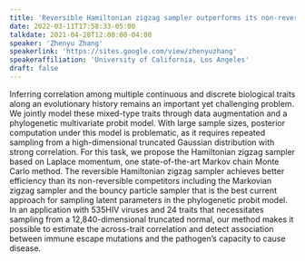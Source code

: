 ```yaml
---
title: 'Reversible Hamiltonian zigzag sampler outperforms its non-reversible competitors to learn correlation among mixed-type biological traits'
date: 2022-03-11T17:58:33-05:00
talkdate: 2021-04-28T12:00:00-04:00
speaker: 'Zhenyu Zhang'
speakerlink: 'https://sites.google.com/view/zhenyuzhang'
speakeraffiliation: 'University of California, Los Angeles'
draft: false
---
```


Inferring correlation among multiple continuous and discrete biological traits along an evolutionary history remains an important yet challenging problem. We jointly model these mixed-type traits through data augmentation and a phylogenetic multivariate probit model. With large sample sizes, posterior computation under this model is problematic, as it requires repeated sampling from a high-dimensional truncated Gaussian distribution with strong correlation. For this task, we propose the Hamiltonian zigzag sampler based on Laplace momentum, one state-of-the-art Markov chain Monte Carlo method. The reversible Hamiltonian zigzag sampler achieves better efficiency than its non-reversible competitors including the Markovian zigzag sampler and the bouncy particle sampler that is the best current approach for sampling latent parameters in the phylogenetic probit model. In an application with 535HIV viruses and 24 traits that necessitates sampling from a 12,840-dimensional truncated normal, our method makes it possible to estimate the across-trait correlation and detect association between immune escape mutations and the pathogen’s capacity to cause disease.